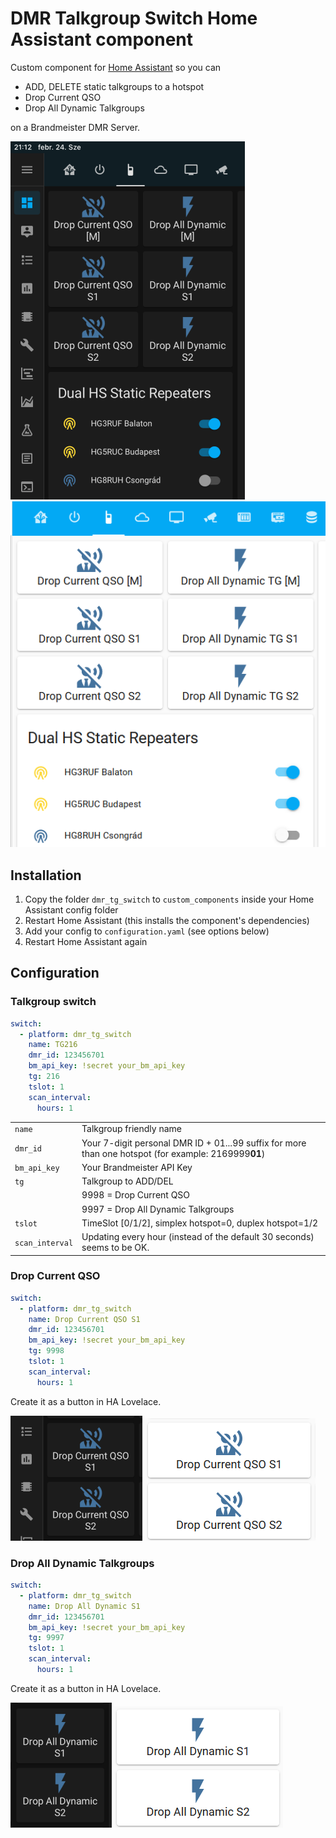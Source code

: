 # DMR Talkgroup Switch Home Assistant component

Custom component for [Home Assistant](https://homeassistant.io) so you can   
 - ADD, DELETE static talkgroups to a hotspot  
 - Drop Current QSO  
 - Drop All Dynamic Talkgroups 
 
on a Brandmeister DMR Server.   

![Screenshot](screenshot_2.png?raw=true)
![Screenshot](screenshot_1.png?raw=true)

## Installation

1. Copy the folder `dmr_tg_switch` to `custom_components` inside your Home Assistant config folder
2. Restart Home Assistant (this installs the component's dependencies)
3. Add your config to `configuration.yaml` (see options below)
4. Restart Home Assistant again

## Configuration

### Talkgroup switch
``` yaml
switch:
  - platform: dmr_tg_switch
    name: TG216
    dmr_id: 123456701                       
    bm_api_key: !secret your_bm_api_key     
    tg: 216                                 
    tslot: 1                                  
    scan_interval:                                
      hours: 1        
```     

|   |    |   
| :--- | :---- |  
|`name`       | Talkgroup friendly name |
|`dmr_id`     | Your 7-digit personal DMR ID + 01...99 suffix for more than one hotspot (for example: 2169999**01**) |   
|`bm_api_key` | Your Brandmeister API Key |
|`tg`         | Talkgroup to ADD/DEL |
|             | 9998 = Drop Current QSO | 
|             | 9997 = Drop All Dynamic Talkgroups | 
|`tslot` | TimeSlot [0/1/2], simplex hotspot=0, duplex hotspot=1/2 |   
|`scan_interval` | Updating every hour (instead of the default 30 seconds) seems to be OK. |  
    
        
### Drop Current QSO
``` yaml
switch:
  - platform: dmr_tg_switch
    name: Drop Current QSO S1
    dmr_id: 123456701                       
    bm_api_key: !secret your_bm_api_key     
    tg: 9998                                 
    tslot: 1                                  
    scan_interval:                                
      hours: 1        
``` 
Create it as a button in HA Lovelace.   

![Screenshot](drop_current_2.png?raw=true)
![Screenshot](drop_current_1.png?raw=true)



### Drop All Dynamic Talkgroups
``` yaml
switch:
  - platform: dmr_tg_switch
    name: Drop All Dynamic S1
    dmr_id: 123456701                       
    bm_api_key: !secret your_bm_api_key     
    tg: 9997                                 
    tslot: 1                                  
    scan_interval:                                
      hours: 1        
```  
    
Create it as a button in HA Lovelace.   
   
![Screenshot](drop_all_dynamic_2.png?raw=true)
![Screenshot](drop_all_dynamic_1.png?raw=true)

